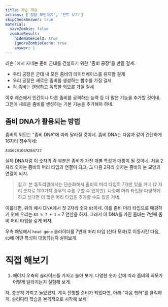 ```yaml
---
title: 레슨 개요
actions: ['정답 확인하기', '힌트 보기']
skipCheckAnswer: true
material:
  saveZombie: false
  zombieResult:
    hideNameField: true
    ignoreZombieCache: true
    answer: 1
---
```


레슨 1에서 자네는 준비 군대를 건설하기 위한 "좀비 공장"을 만들 걸세.

* 우리 공장은 군대 내 모든 좀비의 데이터베이스를 유지할 걸게
* 우리 공장은 새로운 좀비를 생성하는 함수를 가질 걸세
* 각 좀비는 랜덤하고 독특한 외모를 가질 걸세 

이후 레슨에서 인간이나 다른 좀비를 공격하는 능력 등 더 많은 기능을 추가할 것이네. 그전에 새로운 좀비를 생성하는 기본 기능을 추가해야 하네.

## 좀비 DNA가 활용되는 방법

좀비의 외모는 "좀비 DNA"에 따라 달라질 것이네. 좀비 DNA는 다음과 같이 간단하게 16자리 정수이네:

```
8356281049284737
```

실제 DNA처럼 이 숫자의 각 부분은 좀비가 가진 개별 특성과 매핑이 될 것이네. 처음 2자리 숫자는 좀비의 머리 타입과 연결이 되고, 그 다음 2자리 숫자는 좀비의 눈 모양과 연결이 되지. 

> 참고: 본 튜토리얼에서는 단순화해서 좀비의 머리 타입이 7개만 있을 거네 (2 자리 숫자로 100가지 경우의 수를 구할 수 있지만). 나중에 머리 타입을 다양하게 하고 싶다면 더 많은 머리 타입을 추가할 수도 있을 거네. 

이를테면, 위의 예시 DNA에서 첫 2자리 숫자 `83`이네. 이를 좀비 머리 타입으로 매핑하기 위해 우리는 `83 % 7 + 1` = 7 연산을 하지. 그래서 이 DNA를 가진 좀비는 7번째 좀비 머리 타입을 갖게 되지. 

우측 패널에서 `head gene` 슬라이더를 7번째 머리 타입 (산타 모자)로 이동시킨 다음, `83`에 어떤 특성이 대응되는지 살펴보게.

# 직접 해보기

1. 페이지 우측의 슬라이드를 가지고 놀아 보게. 다양한 숫자 값에 따라 좀비의 외모가 어떻게 달라지는지 실험해 보게.

자, 충분히 가지고 놀았겠지. 계속 진행할 준비가 되었다면, 아래 "다음 챕터"를 클릭하게. 솔리디티 학습을 본격적으로 시작해 보세!
